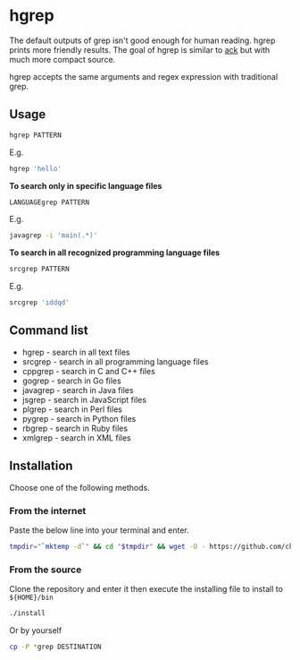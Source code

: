 # hgrep

The default outputs of grep isn't good enough for human reading.
hgrep prints more friendly results.
The goal of hgrep is similar to [ack](http://beyondgrep.com/)
but with much more compact source.

hgrep accepts the same arguments and regex expression with traditional grep.

## Usage

```sh
hgrep PATTERN
```

E.g.
```sh
hgrep 'hello'
```

**To search only in specific language files**

```sh
LANGUAGEgrep PATTERN
```

E.g.
```sh
javagrep -i 'main(.*)'
```

**To search in all recognized programming language files**

```sh
srcgrep PATTERN
```

E.g.
```sh
srcgrep 'iddqd'
```

## Command list
* hgrep - search in all text files
* srcgrep - search in all programming language files
* cppgrep - search in C and C++ files
* gogrep - search in Go files
* javagrep - search in Java files
* jsgrep - search in JavaScript files
* plgrep - search in Perl files
* pygrep - search in Python files
* rbgrep - search in Ruby files
* xmlgrep - search in XML files

## Installation

Choose one of the following methods.

### From the internet

Paste the below line into your terminal and enter.

```sh
tmpdir="`mktemp -d`" && cd "$tmpdir" && wget -O - https://github.com/changyuheng/hgrep/archive/master.zip > hgrep.zip && unzip hgrep.zip && cd hgrep-master && ./install.sh && cd ; rm -rf "$tmpdir" ; unset tmpdir
```

### From the source

Clone the repository and enter it then execute the installing file to install
to `${HOME}/bin`

```sh
./install
```

Or by yourself

```sh
cp -P *grep DESTINATION
```
